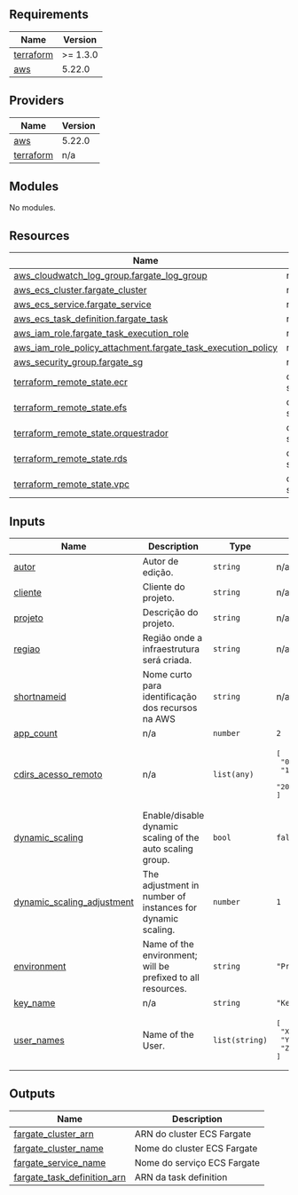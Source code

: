 <!-- BEGIN_TF_DOCS -->
<!-- END_TF_DOCS -->
<!-- BEGINNING OF PRE-COMMIT-TERRAFORM DOCS HOOK -->
## Requirements

| Name | Version |
|------|---------|
| <a name="requirement_terraform"></a> [terraform](#requirement\_terraform) | >= 1.3.0 |
| <a name="requirement_aws"></a> [aws](#requirement\_aws) | 5.22.0 |

## Providers

| Name | Version |
|------|---------|
| <a name="provider_aws"></a> [aws](#provider\_aws) | 5.22.0 |
| <a name="provider_terraform"></a> [terraform](#provider\_terraform) | n/a |

## Modules

No modules.

## Resources

| Name | Type |
|------|------|
| [aws_cloudwatch_log_group.fargate_log_group](https://registry.terraform.io/providers/hashicorp/aws/5.22.0/docs/resources/cloudwatch_log_group) | resource |
| [aws_ecs_cluster.fargate_cluster](https://registry.terraform.io/providers/hashicorp/aws/5.22.0/docs/resources/ecs_cluster) | resource |
| [aws_ecs_service.fargate_service](https://registry.terraform.io/providers/hashicorp/aws/5.22.0/docs/resources/ecs_service) | resource |
| [aws_ecs_task_definition.fargate_task](https://registry.terraform.io/providers/hashicorp/aws/5.22.0/docs/resources/ecs_task_definition) | resource |
| [aws_iam_role.fargate_task_execution_role](https://registry.terraform.io/providers/hashicorp/aws/5.22.0/docs/resources/iam_role) | resource |
| [aws_iam_role_policy_attachment.fargate_task_execution_policy](https://registry.terraform.io/providers/hashicorp/aws/5.22.0/docs/resources/iam_role_policy_attachment) | resource |
| [aws_security_group.fargate_sg](https://registry.terraform.io/providers/hashicorp/aws/5.22.0/docs/resources/security_group) | resource |
| [terraform_remote_state.ecr](https://registry.terraform.io/providers/hashicorp/terraform/latest/docs/data-sources/remote_state) | data source |
| [terraform_remote_state.efs](https://registry.terraform.io/providers/hashicorp/terraform/latest/docs/data-sources/remote_state) | data source |
| [terraform_remote_state.orquestrador](https://registry.terraform.io/providers/hashicorp/terraform/latest/docs/data-sources/remote_state) | data source |
| [terraform_remote_state.rds](https://registry.terraform.io/providers/hashicorp/terraform/latest/docs/data-sources/remote_state) | data source |
| [terraform_remote_state.vpc](https://registry.terraform.io/providers/hashicorp/terraform/latest/docs/data-sources/remote_state) | data source |

## Inputs

| Name | Description | Type | Default | Required |
|------|-------------|------|---------|:--------:|
| <a name="input_autor"></a> [autor](#input\_autor) | Autor de edição. | `string` | n/a | yes |
| <a name="input_cliente"></a> [cliente](#input\_cliente) | Cliente do projeto. | `string` | n/a | yes |
| <a name="input_projeto"></a> [projeto](#input\_projeto) | Descrição do projeto. | `string` | n/a | yes |
| <a name="input_regiao"></a> [regiao](#input\_regiao) | Região onde a infraestrutura será criada. | `string` | n/a | yes |
| <a name="input_shortnameid"></a> [shortnameid](#input\_shortnameid) | Nome curto para identificação dos recursos na AWS | `string` | n/a | yes |
| <a name="input_app_count"></a> [app\_count](#input\_app\_count) | n/a | `number` | `2` | no |
| <a name="input_cdirs_acesso_remoto"></a> [cdirs\_acesso\_remoto](#input\_cdirs\_acesso\_remoto) | n/a | `list(any)` | <pre>[<br>  "0.0.0.0/0",<br>  "187.180.212.28/32",<br>  "200.181.118.98/32"<br>]</pre> | no |
| <a name="input_dynamic_scaling"></a> [dynamic\_scaling](#input\_dynamic\_scaling) | Enable/disable dynamic scaling of the auto scaling group. | `bool` | `false` | no |
| <a name="input_dynamic_scaling_adjustment"></a> [dynamic\_scaling\_adjustment](#input\_dynamic\_scaling\_adjustment) | The adjustment in number of instances for dynamic scaling. | `number` | `1` | no |
| <a name="input_environment"></a> [environment](#input\_environment) | Name of the environment; will be prefixed to all resources. | `string` | `"Projeto20"` | no |
| <a name="input_key_name"></a> [key\_name](#input\_key\_name) | n/a | `string` | `"KeyPar-072024"` | no |
| <a name="input_user_names"></a> [user\_names](#input\_user\_names) | Name of the User. | `list(string)` | <pre>[<br>  "XXX",<br>  "YYY",<br>  "ZZZ"<br>]</pre> | no |

## Outputs

| Name | Description |
|------|-------------|
| <a name="output_fargate_cluster_arn"></a> [fargate\_cluster\_arn](#output\_fargate\_cluster\_arn) | ARN do cluster ECS Fargate |
| <a name="output_fargate_cluster_name"></a> [fargate\_cluster\_name](#output\_fargate\_cluster\_name) | Nome do cluster ECS Fargate |
| <a name="output_fargate_service_name"></a> [fargate\_service\_name](#output\_fargate\_service\_name) | Nome do serviço ECS Fargate |
| <a name="output_fargate_task_definition_arn"></a> [fargate\_task\_definition\_arn](#output\_fargate\_task\_definition\_arn) | ARN da task definition |
<!-- END OF PRE-COMMIT-TERRAFORM DOCS HOOK -->
